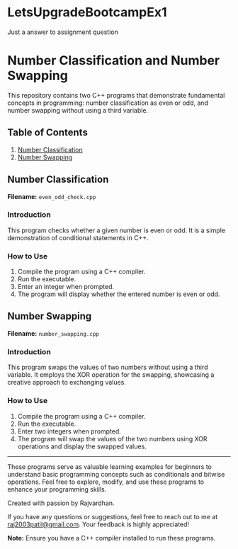 # LetsUpgradeBootcampEx1
Just a answer to assignment question
# Number Classification and Number Swapping

This repository contains two C++ programs that demonstrate fundamental concepts in programming: number classification as even or odd, and number swapping without using a third variable.

## Table of Contents

1. [Number Classification](#number-classification)
2. [Number Swapping](#number-swapping)

## Number Classification
**Filename:** `even_odd_check.cpp`

### Introduction
This program checks whether a given number is even or odd. It is a simple demonstration of conditional statements in C++.

### How to Use
1. Compile the program using a C++ compiler.
2. Run the executable.
3. Enter an integer when prompted.
4. The program will display whether the entered number is even or odd.

## Number Swapping
**Filename:** `number_swapping.cpp`

### Introduction
This program swaps the values of two numbers without using a third variable. It employs the XOR operation for the swapping, showcasing a creative approach to exchanging values.

### How to Use
1. Compile the program using a C++ compiler.
2. Run the executable.
3. Enter two integers when prompted.
4. The program will swap the values of the two numbers using XOR operations and display the swapped values.

---

These programs serve as valuable learning examples for beginners to understand basic programming concepts such as conditionals and bitwise operations. Feel free to explore, modify, and use these programs to enhance your programming skills.

Created with passion by Rajvardhan.

If you have any questions or suggestions, feel free to reach out to me at raj2003patil@gmail.com. Your feedback is highly appreciated!

**Note:** Ensure you have a C++ compiler installed to run these programs.
